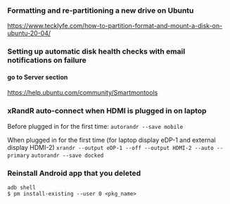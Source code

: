 ### Formatting and re-partitioning a new drive on Ubuntu
https://www.tecklyfe.com/how-to-partition-format-and-mount-a-disk-on-ubuntu-20-04/

### Setting up automatic disk health checks with email notifications on failure
#### go to Server section
https://help.ubuntu.com/community/Smartmontools

### xRandR auto-connect when HDMI is plugged in on laptop
Before plugged in for the first time:
`autorandr --save mobile`

When plugged in for the first time (for laptop display eDP-1 and external display HDMI-2)
`xrandr --output eDP-1 --off --output HDMI-2 --auto --primary`
`autorandr --save docked`


### Reinstall Android app that you deleted
```
adb shell
$ pm install-existing --user 0 <pkg_name>
```
